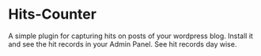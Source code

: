 # Hits-Counter
A simple plugin for capturing hits on posts of your wordpress blog. Install it and see the hit records in your Admin Panel.
See hit records day wise.
